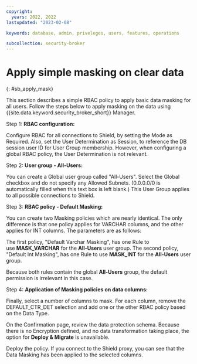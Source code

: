 ```yaml
---
copyright:
  years: 2022, 2022
lastupdated: "2023-02-08"

keywords: database, admin, priveleges, users, features, operations

subcollection: security-broker
---
```


# **Apply simple masking on clear data**
{: #sb_apply_mask}

This section describes a simple RBAC policy to apply basic data masking
for all users. Follow the steps below to apply masking on the data using {{site.data.keyword.security_broker_short}} Manager.

Step 1: **RBAC configuration:**

Configure RBAC for all connections to Shield, by setting the Mode as Required. Also, set the User Determination as Session, to reference the DB session user ID for User Group membership. However, when configuring a global RBAC policy, the User Determination is not relevant.

Step 2: **User group - All-Users:**

You can create a Global user group called "All-Users". Select the Global checkbox and do not specify any Allowed Subnets. (0.0.0.0/0 is automatically filled when this text box is left blank.) This User Group
applies to all possible connections to Shield.

Step 3: **RBAC policy - Default Masking:**

You can create two Masking policies which are nearly identical. The only
difference is that one policy applies for VARCHAR columns, and the other
applies for INT columns. The parameters are as follows:

The first policy, "Default Varchar Masking", has one Rule to
use **MASK_VARCHAR** for the **All-Users** user group. The second
policy, "Default Int Masking", has one Rule to use **MASK_INT** for
the **All-Users** user group. 

Because both rules contain the global **All-Users** group, the default
permission is irrelevant in this case.

Step 4: **Application of Masking policies on data columns:**

Finally, select a number of columns to mask. For each column, remove the DEFAULT_CTR_DET selection and add one or the other RBAC policy based on the Data Type.

On the Confirmation page, review the data protection schema. Because there is no Encryption defined, and no data transformation taking place, the option for **Deploy & Migrate** is unavailable.

Deploy the policy. If you connect to the Shield proxy, you can see that the Data Masking has been applied to the selected columns.


